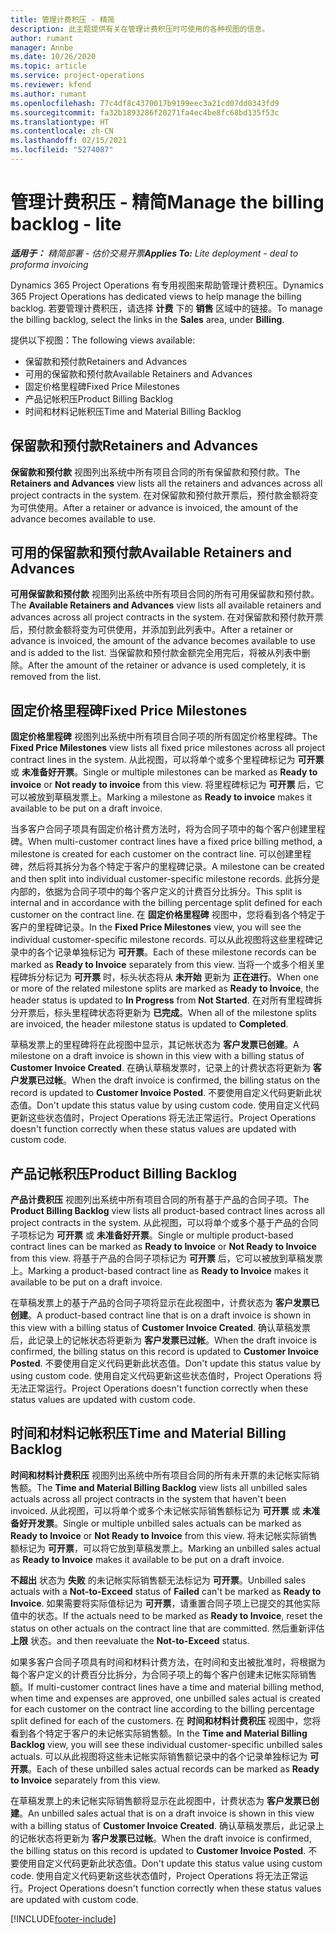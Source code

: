 ```yaml
---
title: 管理计费积压 - 精简
description: 此主题提供有关在管理计费积压时可使用的各种视图的信息。
author: rumant
manager: Annbe
ms.date: 10/26/2020
ms.topic: article
ms.service: project-operations
ms.reviewer: kfend
ms.author: rumant
ms.openlocfilehash: 77c4df8c4370017b9199eec3a21cd07dd0343fd9
ms.sourcegitcommit: fa32b1893286f20271fa4ec4be8fc68bd135f53c
ms.translationtype: HT
ms.contentlocale: zh-CN
ms.lasthandoff: 02/15/2021
ms.locfileid: "5274087"
---
```

# <a name="manage-the-billing-backlog---lite"></a><span data-ttu-id="f71ce-103">管理计费积压 - 精简</span><span class="sxs-lookup"><span data-stu-id="f71ce-103">Manage the billing backlog - lite</span></span>

<span data-ttu-id="f71ce-104">_**适用于：** 精简部署 - 估价交易开票_</span><span class="sxs-lookup"><span data-stu-id="f71ce-104">_**Applies To:** Lite deployment - deal to proforma invoicing_</span></span>

<span data-ttu-id="f71ce-105">Dynamics 365 Project Operations 有专用视图来帮助管理计费积压。</span><span class="sxs-lookup"><span data-stu-id="f71ce-105">Dynamics 365 Project Operations has dedicated views to help manage the billing backlog.</span></span> <span data-ttu-id="f71ce-106">若要管理计费积压，请选择 **计费** 下的 **销售** 区域中的链接。</span><span class="sxs-lookup"><span data-stu-id="f71ce-106">To manage the billing backlog, select the links in the **Sales** area, under **Billing**.</span></span> 

<span data-ttu-id="f71ce-107">提供以下视图：</span><span class="sxs-lookup"><span data-stu-id="f71ce-107">The following views available:</span></span>

- <span data-ttu-id="f71ce-108">保留款和预付款</span><span class="sxs-lookup"><span data-stu-id="f71ce-108">Retainers and Advances</span></span>
- <span data-ttu-id="f71ce-109">可用的保留款和预付款</span><span class="sxs-lookup"><span data-stu-id="f71ce-109">Available Retainers and Advances</span></span>
- <span data-ttu-id="f71ce-110">固定价格里程碑</span><span class="sxs-lookup"><span data-stu-id="f71ce-110">Fixed Price Milestones</span></span>
- <span data-ttu-id="f71ce-111">产品记帐积压</span><span class="sxs-lookup"><span data-stu-id="f71ce-111">Product Billing Backlog</span></span>
- <span data-ttu-id="f71ce-112">时间和材料记帐积压</span><span class="sxs-lookup"><span data-stu-id="f71ce-112">Time and Material Billing Backlog</span></span>

## <a name="retainers-and-advances"></a><span data-ttu-id="f71ce-113">保留款和预付款</span><span class="sxs-lookup"><span data-stu-id="f71ce-113">Retainers and Advances</span></span>

<span data-ttu-id="f71ce-114">**保留款和预付款** 视图列出系统中所有项目合同的所有保留款和预付款。</span><span class="sxs-lookup"><span data-stu-id="f71ce-114">The **Retainers and Advances** view lists all the retainers and advances across all project contracts in the system.</span></span> <span data-ttu-id="f71ce-115">在对保留款和预付款开票后，预付款金额将变为可供使用。</span><span class="sxs-lookup"><span data-stu-id="f71ce-115">After a retainer or advance is invoiced, the amount of the advance becomes available to use.</span></span>

## <a name="available-retainers-and-advances"></a><span data-ttu-id="f71ce-116">可用的保留款和预付款</span><span class="sxs-lookup"><span data-stu-id="f71ce-116">Available Retainers and Advances</span></span>

<span data-ttu-id="f71ce-117">**可用保留款和预付款** 视图列出系统中所有项目合同的所有可用保留款和预付款。</span><span class="sxs-lookup"><span data-stu-id="f71ce-117">The **Available Retainers and Advances** view lists all available retainers and advances across all project contracts in the system.</span></span> <span data-ttu-id="f71ce-118">在对保留款和预付款开票后，预付款金额将变为可供使用，并添加到此列表中。</span><span class="sxs-lookup"><span data-stu-id="f71ce-118">After a retainer or advance is invoiced, the amount of the advance becomes available to use and is added to the list.</span></span> <span data-ttu-id="f71ce-119">当保留款和预付款金额完全用完后，将被从列表中删除。</span><span class="sxs-lookup"><span data-stu-id="f71ce-119">After the amount of the retainer or advance is used completely, it is removed from the list.</span></span>

## <a name="fixed-price-milestones"></a><span data-ttu-id="f71ce-120">固定价格里程碑</span><span class="sxs-lookup"><span data-stu-id="f71ce-120">Fixed Price Milestones</span></span>

<span data-ttu-id="f71ce-121">**固定价格里程碑** 视图列出系统中所有项目合同子项的所有固定价格里程碑。</span><span class="sxs-lookup"><span data-stu-id="f71ce-121">The **Fixed Price Milestones** view lists all fixed price milestones across all project contract lines in the system.</span></span> <span data-ttu-id="f71ce-122">从此视图，可以将单个或多个里程碑标记为 **可开票** 或 **未准备好开票**。</span><span class="sxs-lookup"><span data-stu-id="f71ce-122">Single or multiple milestones can be marked as **Ready to invoice** or **Not ready to invoice** from this view.</span></span> <span data-ttu-id="f71ce-123">将里程碑标记为 **可开票** 后，它可以被放到草稿发票上。</span><span class="sxs-lookup"><span data-stu-id="f71ce-123">Marking a milestone as **Ready to invoice** makes it available to be put on a draft invoice.</span></span>

<span data-ttu-id="f71ce-124">当多客户合同子项具有固定价格计费方法时，将为合同子项中的每个客户创建里程碑。</span><span class="sxs-lookup"><span data-stu-id="f71ce-124">When multi-customer contract lines have a fixed price billing method, a milestone is created for each customer on the contract line.</span></span> <span data-ttu-id="f71ce-125">可以创建里程碑，然后将其拆分为各个特定于客户的里程碑记录。</span><span class="sxs-lookup"><span data-stu-id="f71ce-125">A milestone can be created and then split into individual customer-specific milestone records.</span></span> <span data-ttu-id="f71ce-126">此拆分是内部的，依据为合同子项中的每个客户定义的计费百分比拆分。</span><span class="sxs-lookup"><span data-stu-id="f71ce-126">This split is internal and in accordance with the billing percentage split defined for each customer on the contract line.</span></span> <span data-ttu-id="f71ce-127">在 **固定价格里程碑** 视图中，您将看到各个特定于客户的里程碑记录。</span><span class="sxs-lookup"><span data-stu-id="f71ce-127">In the **Fixed Price Milestones** view, you will see the individual customer-specific milestone records.</span></span> <span data-ttu-id="f71ce-128">可以从此视图将这些里程碑记录中的各个记录单独标记为 **可开票**。</span><span class="sxs-lookup"><span data-stu-id="f71ce-128">Each of these milestone records can be marked as **Ready to Invoice** separately from this view.</span></span> <span data-ttu-id="f71ce-129">当将一个或多个相关里程碑拆分标记为 **可开票** 时，标头状态将从 **未开始** 更新为 **正在进行**。</span><span class="sxs-lookup"><span data-stu-id="f71ce-129">When one or more of the related milestone splits are marked as **Ready to Invoice**, the header status is updated to **In Progress** from **Not Started**.</span></span> <span data-ttu-id="f71ce-130">在对所有里程碑拆分开票后，标头里程碑状态将更新为 **已完成**。</span><span class="sxs-lookup"><span data-stu-id="f71ce-130">When all of the milestone splits are invoiced, the header milestone status is updated to **Completed**.</span></span>

<span data-ttu-id="f71ce-131">草稿发票上的里程碑将在此视图中显示，其记帐状态为 **客户发票已创建**。</span><span class="sxs-lookup"><span data-stu-id="f71ce-131">A milestone on a draft invoice is shown in this view with a billing status of **Customer Invoice Created**.</span></span> <span data-ttu-id="f71ce-132">在确认草稿发票时，记录上的计费状态将更新为 **客户发票已过帐**。</span><span class="sxs-lookup"><span data-stu-id="f71ce-132">When the draft invoice is confirmed, the billing status on the record is updated to **Customer Invoice Posted**.</span></span> <span data-ttu-id="f71ce-133">不要使用自定义代码更新此状态值。</span><span class="sxs-lookup"><span data-stu-id="f71ce-133">Don't update this status value by using custom code.</span></span> <span data-ttu-id="f71ce-134">使用自定义代码更新这些状态值时，Project Operations 将无法正常运行。</span><span class="sxs-lookup"><span data-stu-id="f71ce-134">Project Operations doesn't function correctly when these status values are updated with custom code.</span></span>

## <a name="product-billing-backlog"></a><span data-ttu-id="f71ce-135">产品记帐积压</span><span class="sxs-lookup"><span data-stu-id="f71ce-135">Product Billing Backlog</span></span>

<span data-ttu-id="f71ce-136">**产品计费积压** 视图列出系统中所有项目合同的所有基于产品的合同子项。</span><span class="sxs-lookup"><span data-stu-id="f71ce-136">The **Product Billing Backlog** view lists all product-based contract lines across all project contracts in the system.</span></span> <span data-ttu-id="f71ce-137">从此视图，可以将单个或多个基于产品的合同子项标记为 **可开票** 或 **未准备好开票**。</span><span class="sxs-lookup"><span data-stu-id="f71ce-137">Single or multiple product-based contract lines can be marked as **Ready to Invoice** or **Not Ready to Invoice** from this view.</span></span> <span data-ttu-id="f71ce-138">将基于产品的合同子项标记为 **可开票** 后，它可以被放到草稿发票上。</span><span class="sxs-lookup"><span data-stu-id="f71ce-138">Marking a product-based contract line as **Ready to Invoice** makes it available to be put on a draft invoice.</span></span>

<span data-ttu-id="f71ce-139">在草稿发票上的基于产品的合同子项将显示在此视图中，计费状态为 **客户发票已创建**。</span><span class="sxs-lookup"><span data-stu-id="f71ce-139">A product-based contract line that is on a draft invoice is shown in this view with a billing status of **Customer Invoice Created**.</span></span> <span data-ttu-id="f71ce-140">确认草稿发票后，此记录上的记帐状态将更新为 **客户发票已过帐**。</span><span class="sxs-lookup"><span data-stu-id="f71ce-140">When the draft invoice is confirmed, the billing status on this record is updated to **Customer Invoice Posted**.</span></span> <span data-ttu-id="f71ce-141">不要使用自定义代码更新此状态值。</span><span class="sxs-lookup"><span data-stu-id="f71ce-141">Don't update this status value by using custom code.</span></span> <span data-ttu-id="f71ce-142">使用自定义代码更新这些状态值时，Project Operations 将无法正常运行。</span><span class="sxs-lookup"><span data-stu-id="f71ce-142">Project Operations doesn't function correctly when these status values are updated with custom code.</span></span>

## <a name="time-and-material-billing-backlog"></a><span data-ttu-id="f71ce-143">时间和材料记帐积压</span><span class="sxs-lookup"><span data-stu-id="f71ce-143">Time and Material Billing Backlog</span></span>

<span data-ttu-id="f71ce-144">**时间和材料计费积压** 视图列出系统中所有项目合同的所有未开票的未记帐实际销售额。</span><span class="sxs-lookup"><span data-stu-id="f71ce-144">The **Time and Material Billing Backlog** view lists all unbilled sales actuals across all project contracts in the system that haven't been invoiced.</span></span> <span data-ttu-id="f71ce-145">从此视图，可以将单个或多个未记帐实际销售额标记为 **可开票** 或 **未准备好开发票**。</span><span class="sxs-lookup"><span data-stu-id="f71ce-145">Single or multiple unbilled sales actuals can be marked as **Ready to Invoice** or **Not Ready to Invoice** from this view.</span></span> <span data-ttu-id="f71ce-146">将未记帐实际销售额标记为 **可开票**，可以将它放到草稿发票上。</span><span class="sxs-lookup"><span data-stu-id="f71ce-146">Marking an unbilled sales actual as **Ready to Invoice** makes it available to be put on a draft invoice.</span></span>

<span data-ttu-id="f71ce-147">**不超出** 状态为 **失败** 的未记帐实际销售额无法标记为 **可开票**。</span><span class="sxs-lookup"><span data-stu-id="f71ce-147">Unbilled sales actuals with a **Not-to-Exceed** status of **Failed** can't be marked as **Ready to Invoice**.</span></span> <span data-ttu-id="f71ce-148">如果需要将实际值标记为 **可开票**，请重置合同子项上已提交的其他实际值中的状态。</span><span class="sxs-lookup"><span data-stu-id="f71ce-148">If the actuals need to be marked as **Ready to Invoice**, reset the status on other actuals on the contract line that are committed.</span></span> <span data-ttu-id="f71ce-149">然后重新评估 **上限** 状态。</span><span class="sxs-lookup"><span data-stu-id="f71ce-149">and then reevaluate the **Not-to-Exceed** status.</span></span>

<span data-ttu-id="f71ce-150">如果多客户合同子项具有时间和材料计费方法，在时间和支出被批准时，将根据为每个客户定义的计费百分比拆分，为合同子项上的每个客户创建未记帐实际销售额。</span><span class="sxs-lookup"><span data-stu-id="f71ce-150">If multi-customer contract lines have a time and material billing method, when time and expenses are approved, one unbilled sales actual is created for each customer on the contract line according to the billing percentage split defined for each of the customers.</span></span> <span data-ttu-id="f71ce-151">在 **时间和材料计费积压** 视图中，您将看到各个特定于客户的未记帐实际销售额。</span><span class="sxs-lookup"><span data-stu-id="f71ce-151">In the **Time and Material Billing Backlog** view, you will see these individual customer-specific unbilled sales actuals.</span></span> <span data-ttu-id="f71ce-152">可以从此视图将这些未记帐实际销售额记录中的各个记录单独标记为 **可开票**。</span><span class="sxs-lookup"><span data-stu-id="f71ce-152">Each of these unbilled sales actual records can be marked as **Ready to Invoice** separately from this view.</span></span>

<span data-ttu-id="f71ce-153">在草稿发票上的未记帐实际销售额将显示在此视图中，计费状态为 **客户发票已创建**。</span><span class="sxs-lookup"><span data-stu-id="f71ce-153">An unbilled sales actual that is on a draft invoice is shown in this view with a billing status of **Customer Invoice Created**.</span></span> <span data-ttu-id="f71ce-154">确认草稿发票后，此记录上的记帐状态将更新为 **客户发票已过帐**。</span><span class="sxs-lookup"><span data-stu-id="f71ce-154">When the draft invoice is confirmed, the billing status on this record is updated to **Customer Invoice Posted**.</span></span> <span data-ttu-id="f71ce-155">不要使用自定义代码更新此状态值。</span><span class="sxs-lookup"><span data-stu-id="f71ce-155">Don't update this status value using custom code.</span></span> <span data-ttu-id="f71ce-156">使用自定义代码更新这些状态值时，Project Operations 将无法正常运行。</span><span class="sxs-lookup"><span data-stu-id="f71ce-156">Project Operations doesn't function correctly when these status values are updated with custom code.</span></span>


[!INCLUDE[footer-include](../../includes/footer-banner.md)]
